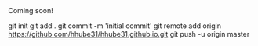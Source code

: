 <html>
<body>
  Coming soon!
</body>
</html>

 git init
 git add .
 git commit -m 'initial commit'
 git remote add origin https://github.com/hhube31/hhube31.github.io.git
 git push -u origin master
